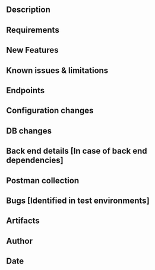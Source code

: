 ## Description

## Requirements

## New Features

## Known issues & limitations

## Endpoints

## Configuration changes

## DB changes

## Back end details [In case of back end dependencies]

## Postman collection

## Bugs [Identified in test environments]

## Artifacts

## Author

## Date
